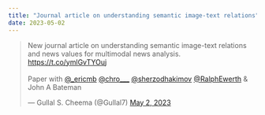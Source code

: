 ```yaml
---
title: "Journal article on understanding semantic image-text relations"
date: 2023-05-02
---
```



<blockquote class="twitter-tweet"><p lang="en" dir="ltr">New journal article on understanding semantic image-text relations and news values for multimodal news analysis. <a href="https://t.co/ymlGvTYOuj">https://t.co/ymlGvTYOuj</a><br><br>Paper with <a href="https://twitter.com/_ericmb?ref_src=twsrc%5Etfw">@_ericmb</a> <a href="https://twitter.com/chro___?ref_src=twsrc%5Etfw">@chro___</a> <a href="https://twitter.com/SherzodHakimov?ref_src=twsrc%5Etfw">@sherzodhakimov</a> <a href="https://twitter.com/RalphEwerth?ref_src=twsrc%5Etfw">@RalphEwerth</a> &amp; John A Bateman</p>&mdash; Gullal S. Cheema (@Gullal7) <a href="https://twitter.com/Gullal7/status/1653317249027956737?ref_src=twsrc%5Etfw">May 2, 2023</a></blockquote> <script async src="https://platform.twitter.com/widgets.js" charset="utf-8"></script>